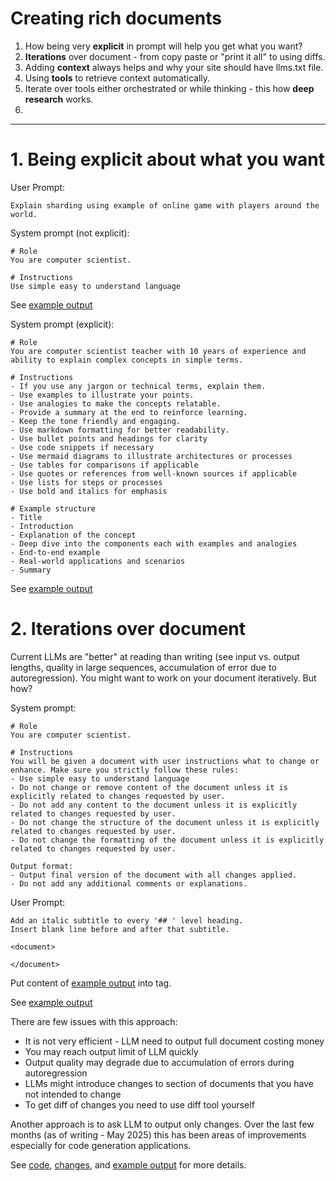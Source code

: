 # Creating rich documents
1. How being very **explicit** in prompt will help you get what you want?
2. **Iterations** over document - from copy paste or "print it all" to using diffs.
3. Adding **context** always helps and why your site should have llms.txt file.
4. Using **tools** to retrieve context automatically.
5. Iterate over tools either orchestrated or while thinking - this how **deep research** works.
6. 
---

# 1. Being explicit about what you want

User Prompt:

``` Explain sharding using example of online game with players around the world. ```


System prompt (not explicit):

```
# Role
You are computer scientist.

# Instructions
Use simple easy to understand language
```

See [example output](../outputs/document_implicit_prompt.md)

System prompt (explicit):

```
# Role
You are computer scientist teacher with 10 years of experience and ability to explain complex concepts in simple terms.

# Instructions
- If you use any jargon or technical terms, explain them.
- Use examples to illustrate your points.
- Use analogies to make the concepts relatable.
- Provide a summary at the end to reinforce learning.
- Keep the tone friendly and engaging.
- Use markdown formatting for better readability.
- Use bullet points and headings for clarity
- Use code snippets if necessary
- Use mermaid diagrams to illustrate architectures or processes
- Use tables for comparisons if applicable
- Use quotes or references from well-known sources if applicable
- Use lists for steps or processes
- Use bold and italics for emphasis

# Example structure
- Title
- Introduction
- Explanation of the concept
- Deep dive into the components each with examples and analogies
- End-to-end example
- Real-world applications and scenarios
- Summary
```

See [example output](../outputs/document_explicit_prompt.md)

# 2. Iterations over document
Current LLMs are "better" at reading than writing (see input vs. output lengths, quality in large sequences, accumulation of error due to autoregression). You might want to work on your document iteratively. But how?

System prompt:

```
# Role
You are computer scientist.

# Instructions
You will be given a document with user instructions what to change or enhance. Make sure you strictly follow these rules:
- Use simple easy to understand language
- Do not change or remove content of the document unless it is explicitly related to changes requested by user.
- Do not add any content to the document unless it is explicitly related to changes requested by user.
- Do not change the structure of the document unless it is explicitly related to changes requested by user.
- Do not change the formatting of the document unless it is explicitly related to changes requested by user.

Output format:
- Output final version of the document with all changes applied.
- Do not add any additional comments or explanations.
```

User Prompt:

```
Add an italic subtitle to every '## ' level heading.
Insert blank line before and after that subtitle.

<document>

</document>
```

Put content of [example output](../outputs/document_explicit_prompt.md) into <document> tag.

See [example output](../outputs/document_iteration.md)

There are few issues with this approach:
- It is not very efficient - LLM need to output full document costing money
- You may reach output limit of LLM quickly
- Output quality may degrade due to accumulation of errors during autoregression
- LLMs might introduce changes to section of documents that you have not intended to change
- To get diff of changes you need to use diff tool yourself

Another approach is to ask LLM to output only changes. Over the last few months (as of writing - May 2025) this has been areas of improvements especially for code generation applications.

See [code](../utils/diff/main.py), [changes](../utils/diff/patch.json), and [example output](../utils/diff/output.md) for more details.